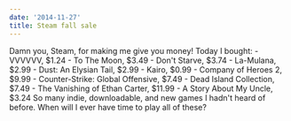 ```yaml
---
date: '2014-11-27'
title: Steam fall sale
---
```


Damn you, Steam, for making me give you money! Today I bought: \- VVVVVV, $1.24 \- To The Moon, $3.49 \- Don't Starve, $3.74 \- La-Mulana, $2.99 \- Dust: An Elysian Tail, $2.99 \- Kairo, $0.99 \- Company of Heroes 2, $9.99 \- Counter-Strike: Global Offensive, $7.49 \- Dead Island Collection, $7.49 \- The Vanishing of Ethan Carter, $11.99 \- A Story About My Uncle, $3.24 So many indie, downloadable, and new games I hadn't heard of before. When will I ever have time to play all of these?
